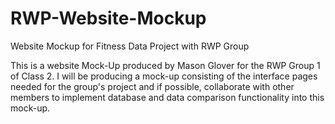 # RWP-Website-Mockup
Website Mockup for Fitness Data Project with RWP Group

This is a website Mock-Up produced by Mason Glover for the RWP Group 1 of Class 2. I will be producing a mock-up consisting of the interface pages needed for the group's project and if possible, collaborate with other members to implement database and data comparison functionality into this mock-up.
